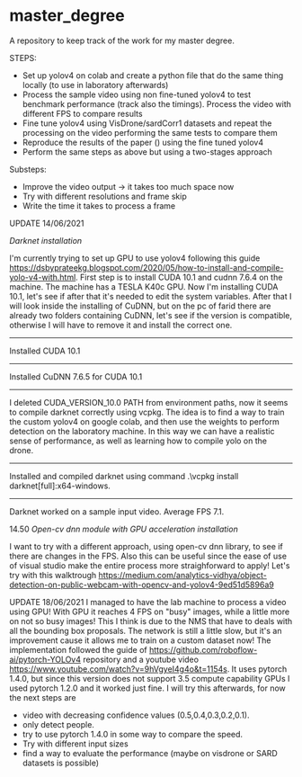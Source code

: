 # master_degree

A repository to keep track of the work for my master degree.

STEPS:
- Set up yolov4 on colab and create a python file that do the same thing locally (to use in laboratory afterwards) 
- Process the sample video using non fine-tuned yolov4 to test benchmark performance (track also the timings). Process the video with different FPS to compare results 
- Fine tune yolov4 using VisDrone/sardCorr1 datasets and repeat the processing on the video performing the same tests to compare them
- Reproduce the results of the paper () using the fine tuned yolov4
- Perform the same steps as above but using a two-stages approach

Substeps: 
- Improve the video output -> it takes too much space now
- Try with different resolutions and frame skip
- Write the time it takes to process a frame


UPDATE 14/06/2021

*Darknet installation*

I'm currently trying to set up GPU to use yolov4 following this guide https://dsbyprateekg.blogspot.com/2020/05/how-to-install-and-compile-yolo-v4-with.html.
First step is to install CUDA 10.1 and cudnn 7.6.4 on the machine. 
The machine has a TESLA K40c GPU. 
Now I'm installing CUDA 10.1, let's see if after that it's needed to edit the system variables. After that I will look inside the installing of CuDNN, but on the pc of farid there are already two folders containing CuDNN, let's see if the version is compatible, otherwise I will have to remove it and install the correct one.
******
Installed CUDA 10.1
******
Installed CuDNN 7.6.5 for CUDA 10.1
******

I deleted CUDA_VERSION_10.0 PATH from environment paths, now it seems to compile darknet correctly using vcpkg. 
The idea is to find a way to train the custom yolov4 on google colab, and then use the weights to perform detection on the laboratory machine. In this way we can have a realistic sense of performance, as well as learning how to compile yolo on the drone.

******
Installed and compiled darknet using command .\vcpkg install darknet[full]:x64-windows.
******
Darknet worked on a sample input video. Average FPS 7.1.

14.50
*Open-cv dnn module with GPU acceleration installation*

I want to try with a different approach, using open-cv dnn library, to see if there are changes in the FPS. Also this can be useful since the ease of use of visual studio make the entire process more straighforward to apply! Let's try with this walktrough https://medium.com/analytics-vidhya/object-detection-on-public-webcam-with-opencv-and-yolov4-9ed51d5896a9

UPDATE 18/06/2021
I managed to have the lab machine to process a video using GPU! With GPU it reaches 4 FPS on "busy" images, while a little more on not so busy images! This I think is due to the NMS that have to deals with all the bounding box proposals. 
The network is still a little slow, but it's an improvement cause it allows me to train on a custom dataset now!
The implementation followed the guide of https://github.com/roboflow-ai/pytorch-YOLOv4 repository and a youtube video https://www.youtube.com/watch?v=9hVgyeI4g4o&t=1154s. 
It uses pytorch 1.4.0, but since this version does not support 3.5 compute capability GPUs I used pytorch 1.2.0 and it worked just fine.
I will try this afterwards, for now the next steps are 
- video with decreasing confidence values (0.5,0.4,0.3,0.2,0.1). 
- only detect people.
- try to use pytorch 1.4.0 in some way to compare the speed. 
- Try with different input sizes 
- find a way to evaluate the performance (maybe on visdrone or SARD datasets is possible) 

